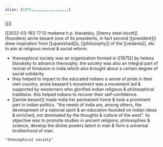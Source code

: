 ```yaml
---
alias: [1875,,,,,,,,,,,,,,,,,]
---
```

[[]]

[[2022-03-16]] 17:12
madame h.p. blavatsky, [[henry steel olcott]] (founders)
annie besant (one of its presidents, in fact second [[president]])
drew inspiration from [[upanishad]]s, [[philosophy]] of the [[vedanta]], etc to aim at religious revival & social reform.

- theosophical society was an organization formed in [[1875]] by helena blavatsky to advance theosophy. the society was also an integral part of revival of hinduism in india which also brought about a certain degree of social solidarity.
- they helped to impart to the educated indians a sense of pride in their own country. annie beasant's movement was a movement led & supported by westerners who glorified indian religious & philosophical traditions. this helped indians to recover their self-confidence.
- [[annie besant]] made india her permanent home & took a prominent part in indian politics. "the needs of india are, among others, the development of a national spirit & an education founded on indian ideas & enriched, not dominated by the thoughts & culture of the west". its objective was to promote studies in ancient religions, philosophies & science, develop the divine powers latent in man & form a universal brotherhood of man.
```query 2022-04-27 16:47
"theosophical society"
```